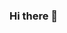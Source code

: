 ### Hi there 👋

<!--i'm Homnath Acharya
**HAcharya1998/HAcharya1998** is a ✨ _special_ ✨ repository because its `README.md` (this file) appears on your GitHub profile.

Here are some ideas to get you started:

- 🔭 I’m currently working on Uclan lab (interactive application)
- 🌱 I’m currently learning interactive application
- 👯 I’m looking to collaborate on uclam's project
- 🤔 I’m looking for help with my turors
- 💬 Ask me about nothing
- 📫 How to reach me: acharyasaroj029@gmail.com
- 😄 Pronouns: ...i'm happy
- ⚡ Fun fact: ...The upper point is pointless
-->
